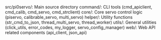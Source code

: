 src/pi0servo/: Main source directory
    command/: CLI tools (cmd_apiclient, cmd_calib, cmd_servo, cmd_strclient)
    core/: Core servo control logic (piservo, calibrable_servo, multi_servo)
    helper/: Utility functions (str_cmd_to_json, thread_multi_servo, thread_worker)
    utils/: General utilities (click_utils, error_codes, my_logger, servo_config_manager)
    web/: Web API related components (api_client, json_api)